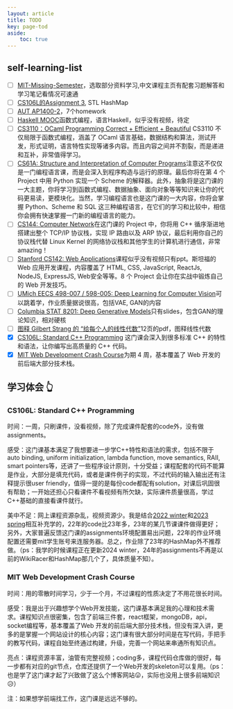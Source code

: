 ```yaml
---
layout: article
title: TODO
key: page-tod
aside:
    toc: true
---
```


## self-learning-list

- [ ] [MIT-Missing-Semester](https://csdiy.wiki/%E7%BC%96%E7%A8%8B%E5%85%A5%E9%97%A8/MIT-Missing-Semester/)，选取部分资料学习,中文课程主页有配套习题解答和学习笔记看情况可速通
- [ ] [CS106L的Assignment 3](https://web.stanford.edu/class/archive/cs/cs106l/cs106l.1236/index.html), STL HashMap
- [ ] [AUT AP1400-2](https://csdiy.wiki/%E7%BC%96%E7%A8%8B%E5%85%A5%E9%97%A8/AUT1400/)，7个homework
- [ ] [Haskell MOOC](https://csdiy.wiki/%E7%BC%96%E7%A8%8B%E5%85%A5%E9%97%A8/Haskell-MOOC/)函数式编程，语言Haskell，似乎没有视频，待定
- [ ] [CS3110：OCaml Programming Correct + Efficient + Beautiful](https://csdiy.wiki/%E7%BC%96%E7%A8%8B%E5%85%A5%E9%97%A8/CS3110/) CS3110 不仅局限于函数式编程，涵盖了 OCaml 语言基础，数据结构和算法，测试开发，形式证明，语言特性实现等诸多内容。而且内容之间并不割裂，而是递进和互补，非常值得学习。
- [ ] [CS61A: Structure and Interpretation of Computer Programs](https://csdiy.wiki/%E7%BC%96%E7%A8%8B%E5%85%A5%E9%97%A8/CS61A/)注意这不仅仅是一门编程语言课，而是会深入到程序构造与运行的原理。最后你将在第 4 个 Project 中用 Python 实现一个 Scheme 的解释器。此外，抽象将是这门课的一大主题，你将学习到函数式编程、数据抽象、面向对象等等知识来让你的代码更易读，更模块化。当然，学习编程语言也是这门课的一大内容，你将会掌握 Python、Scheme 和 SQL 这三种编程语言，在它们的学习和比较中，相信你会拥有快速掌握一门新的编程语言的能力。
- [ ] [CS144: Computer Network](https://csdiy.wiki/%E8%AE%A1%E7%AE%97%E6%9C%BA%E7%BD%91%E7%BB%9C/CS144/)在这门课的 Project 中，你将用 C++ 循序渐进地搭建出整个 TCP/IP 协议栈，实现 IP 路由以及 ARP 协议，最后利用你自己的协议栈代替 Linux Kernel 的网络协议栈和其他学生的计算机进行通信，非常 amazing！
- [ ] [Stanford CS142: Web Applications](https://csdiy.wiki/Web%E5%BC%80%E5%8F%91/CS142/)课程似乎没有视频只有ppt。斯坦福的 Web 应用开发课程，内容覆盖了 HTML, CSS, JavaScript, ReactJs, NodeJS, ExpressJS, Web安全等等。8 个 Project 会让你在实战中锻炼自己的 Web 开发技巧。
- [ ] [UMich EECS 498-007 / 598-005: Deep Learning for Computer Vision](https://csdiy.wiki/%E6%B7%B1%E5%BA%A6%E5%AD%A6%E4%B9%A0/EECS498-007/)可以跳着学，作业质量据说很高，包括VAE, GAN的内容
- [ ] [Columbia STAT 8201: Deep Generative Models](https://csdiy.wiki/%E6%9C%BA%E5%99%A8%E5%AD%A6%E4%B9%A0%E8%BF%9B%E9%98%B6/STAT8201/)只有slides，包含GAN的理论知识，相对硬核
- [ ] [图释 Gilbert Strang 的 “给每个人的线性代数”](https://github.com/kenjihiranabe/The-Art-of-Linear-Algebra)12页的pdf，图释线性代数
- [x] [CS106L: Standard C++ Programming](https://csdiy.wiki/%E7%BC%96%E7%A8%8B%E5%85%A5%E9%97%A8/CS106L/) 这门课会深入到很多标准 C++ 的特性和语法，让你编写出高质量的 C++ 代码。
- [x] [MIT Web Development Crash Course](https://csdiy.wiki/Web%E5%BC%80%E5%8F%91/mitweb/)为期 4 周，基本覆盖了 Web 开发的前后端大部分技术栈。

## 学习体会 👆
### CS106L: Standard C++ Programming
时间：一周，只刷课件，没看视频，除了完成课件配套的code外，没有做assignments。  

感受：这门课基本满足了我想要进一步学C++特性和语法的需求，包括不限于auto binding, uniform initialization, lambda function, move semantics, RAII, smart pointers等，还讲了一些程序设计原则，十分受益；课程配套的代码不能算是作业，大部分是填充代码，或者是课件例子的实现，不过代码的输入输出还有注释提示很user friendly，值得一提的是每份code都配有solution，对课后巩固很有帮助；一开始还担心只看课件不看视频有所欠缺，实际课件质量很高，学过C++基础的直接看课件就行。  

美中不足：网上课程资源杂乱，视频资源少。我是结合[2022 winter](https://web.stanford.edu/class/archive/cs/cs106l/cs106l.1224/index.html)和[2023 spring](https://web.stanford.edu/class/archive/cs/cs106l/cs106l.1236/index.html)相互补充学的，22年的code比23年多，23年的某几节课课件做得更好；另外，大家普遍反馈这门课的assignments环境配置易出问题，22年的作业环境配置还需要mit学生账号来连服务器。总之，作业除了23年的HashMap外不推荐做。（ps：我学的时候课程正在更新2024 winter，24年的assignments不再是以前的WikiRacer和HashMap那几个了，具体质量不知）。

### MIT Web Development Crash Course
时间：用的零散时间学习，少于一个月，不过课程的性质决定了不用花很长时间。

感受：我是出于兴趣想学个Web开发技能，这门课基本满足我的心理和技术需求。课程知识点很密集，包含了前端三件套，react框架，mongoDB，api，socket编程等，基本覆盖了Web 开发的前后端大部分技术栈，但没有深入讲，更多的是掌握一个网站设计的核心内容；这门课有很大部分时间是在写代码，手把手的教写代码，课程自始至终通过构建，升级，完善一个网站来串通所有知识点。  

亮点：课程资源丰富，油管有完整视频；coding多，课程代码仓库做的很好，每一步都有对应的git节点，仓库还提供了一个Web开发的skeleton可以复用。（ps：也是学了这门课才起了兴致做了这么个博客网站😛，实际也没用上很多前端知识😥）  

注：如果想学前端找工作，这门课是远远不够的。